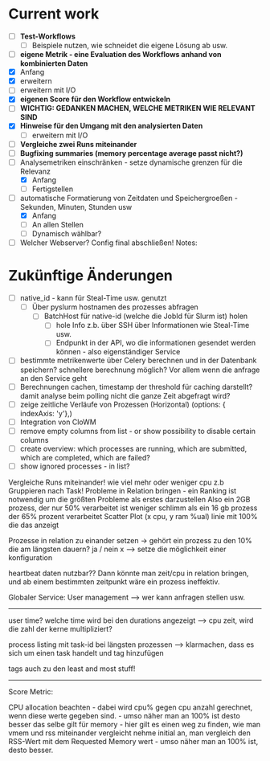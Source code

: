 # Current work
- [ ] **Test-Workflows** 
  - [ ] Beispiele nutzen, wie schneidet die eigene Lösung ab usw.
- [ ] **eigene Metrik - eine Evaluation des Workflows anhand von kombinierten Daten** 
 - [x] Anfang
 - [x] erweitern
 - [ ] erweitern mit I/O
- [x] **eigenen Score für den Workflow entwickeln**
- [ ] **WICHTIG: GEDANKEN MACHEN, WELCHE METRIKEN WIE RELEVANT SIND**
- [x] **Hinweise für den Umgang mit den analysierten Daten**
  - [ ] erweitern mit I/O
- [ ] **Vergleiche zwei Runs miteinander** 
- [ ] **Bugfixing summaries (memory percentage average passt nicht?)**
- [ ] Analysemetriken einschränken - setze dynamische grenzen für die Relevanz
  - [x] Anfang
  - [ ] Fertigstellen
- [ ] automatische Formatierung von Zeitdaten und Speichergroeßen - Sekunden, Minuten, Stunden usw
  - [x] Anfang
  - [ ] An allen Stellen
  - [ ] Dynamisch wählbar?
- [ ] Welcher Webserver? Config final abschließen!
Notes:

# Zukünftige Änderungen

- [ ] native_id - kann für Steal-Time usw. genutzt
  - [ ] Über pyslurm hostnamen des prozesses abfragen
    - [ ] BatchHost für native-id (welche die JobId für Slurm ist) holen
      - [ ] hole Info z.b. über SSH über Informationen wie Steal-Time usw.
      - [ ] Endpunkt in der API, wo die informationen gesendet werden können - also eigenständiger Service
- [ ] bestimmte metrikenwerte über Celery berechnen und in der Datenbank speichern? schnellere berechnung möglich? Vor allem wenn die anfrage an den Service geht
- [ ] Berechnungen cachen, timestamp der threshold für caching darstellt? damit analyse beim polling nicht die ganze Zeit abgefragt wird?
- [ ] zeige zeitliche Verläufe von Prozessen (Horizontal) (options: { indexAxis: 'y'},)
- [ ] Integration von CloWM
- [ ] remove empty columns from list - or show possibility to disable certain columns  
- [ ] create overview: which processes are running, which are submitted, which are completed, which are failed?
- [ ] show ignored processes - in list?

Vergleiche Runs miteinander! wie viel mehr oder weniger cpu z.b 
Gruppieren nach Task!
Probleme in Relation bringen - ein Ranking ist notwendig um die größten Probleme als erstes darzustellen
Also ein 2GB prozess, der nur 50% verarbeitet ist weniger schlimm als ein 16 gb prozess der 65% prozent verarbeitet
Scatter Plot (x cpu, y ram %ual) linie mit 100% die das anzeigt

Prozesse in relation zu einander setzen -> gehört ein prozess zu den 10% die am längsten dauern? ja / nein
x --> setze die möglichkeit einer konfiguration

heartbeat daten nutzbar??
Dann könnte man zeit/cpu in relation bringen, und ab einem bestimmten zeitpunkt wäre ein prozess ineffektiv.


Globaler Service: User management --> wer kann anfragen stellen usw. 


____

user time? welche time wird bei den durations angezeigt
--> cpu zeit, wird die zahl der kerne multipliziert? 

process listing mit task-id bei längsten prozessen --> klarmachen, dass es sich um einen task handelt und tag hinzufügen

tags auch zu den least and most stuff!


___

Score Metric:

CPU allocation beachten - dabei wird cpu% gegen cpu anzahl gerechnet, wenn diese werte gegeben sind. - umso näher man an 100% ist desto besser
das selbe gilt für memory - hier gilt es einen weg zu finden, wie man vmem und rss miteinander vergleicht
nehme initial an, man vergleich den RSS-Wert mit dem Requested Memory wert - umso näher man an 100% ist, desto besser. 



